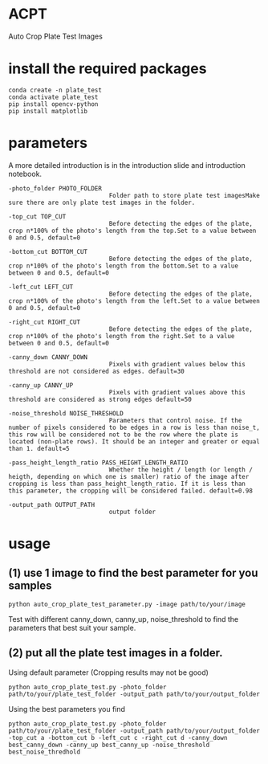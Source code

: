 # ACPT
Auto Crop Plate Test Images

# install the required packages
```
conda create -n plate_test
conda activate plate_test
pip install opencv-python 
pip install matplotlib
```


# parameters
A more detailed introduction is in the introduction slide and introduction notebook.
```
-photo_folder PHOTO_FOLDER  
                            Folder path to store plate test imagesMake sure there are only plate test images in the folder.

-top_cut TOP_CUT            
                            Before detecting the edges of the plate, crop n*100% of the photo's length from the top.Set to a value between 0 and 0.5, default=0

-bottom_cut BOTTOM_CUT      
                            Before detecting the edges of the plate, crop n*100% of the photo's length from the bottom.Set to a value between 0 and 0.5, default=0

-left_cut LEFT_CUT          
                            Before detecting the edges of the plate, crop n*100% of the photo's length from the left.Set to a value between 0 and 0.5, default=0

-right_cut RIGHT_CUT        
                            Before detecting the edges of the plate, crop n*100% of the photo's length from the right.Set to a value between 0 and 0.5, default=0

-canny_down CANNY_DOWN      
                            Pixels with gradient values below this threshold are not considered as edges. default=30

-canny_up CANNY_UP          
                            Pixels with gradient values above this threshold are considered as strong edges default=50

-noise_threshold NOISE_THRESHOLD    
                            Parameters that control noise. If the number of pixels considered to be edges in a row is less than noise_t, this row will be considered not to be the row where the plate is located (non-plate rows). It should be an integer and greater or equal than 1. default=5

-pass_height_length_ratio PASS_HEIGHT_LENGTH_RATIO  
                            Whether the height / length (or length / heigth, depending on which one is smaller) ratio of the image after cropping is less than pass_height_length_ratio. If it is less than this parameter, the cropping will be considered failed. default=0.98

-output_path OUTPUT_PATH 
                            output folder

```

# usage
## (1) use 1 image to find the best parameter for you samples
```
python auto_crop_plate_test_parameter.py -image path/to/your/image 
```
Test with different canny_down, canny_up, noise_threshold to find the parameters that best suit your sample.


## (2) put all the plate test images in a folder.

Using default parameter (Cropping results may not be good)
```
python auto_crop_plate_test.py -photo_folder path/to/your/plate_test_folder -output_path path/to/your/output_folder
```

Using the best parameters you find
```
python auto_crop_plate_test.py -photo_folder path/to/your/plate_test_folder -output_path path/to/your/output_folder -top_cut a -bottom_cut b -left_cut c -right_cut d -canny_down best_canny_down -canny_up best_canny_up -noise_threshold best_noise_thredhold
```








